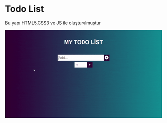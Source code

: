 <h1>Todo List</h1>
<p>Bu yapı HTML5,CSS3 ve JS ile oluşturulmuştur</p>
<img src="ezgif.com-optimize(1).gif">